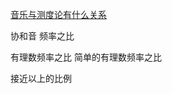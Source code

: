 

[音乐与测度论有什么关系](https://www.bilibili.com/video/av3586477)

协和音
频率之比

有理数频率之比
简单的有理数频率之比

接近以上的比例








